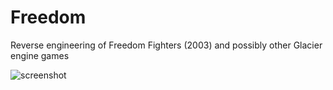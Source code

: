 # Freedom
Reverse engineering of Freedom Fighters (2003) and possibly other Glacier engine games

![screenshot](https://raw.githubusercontent.com/minexew/Freedom/master/_images/render.jpg)
